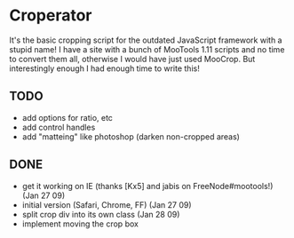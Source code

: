 # Croperator

It's the basic cropping script for the outdated JavaScript framework with a stupid name! I have a site with a bunch of MooTools 1.11 scripts and no time to convert them all, otherwise I would have just used MooCrop. But interestingly enough I had enough time to write this!

## TODO

- add options for ratio, etc
- add control handles
- add "matteing" like photoshop (darken non-cropped areas)

## DONE

+ get it working on IE (thanks [Kx5] and jabis on FreeNode#mootools!) (Jan 27 09)
+ initial version (Safari, Chrome, FF) (Jan 27 09)
+ split crop div into its own class (Jan 28 09)
+ implement moving the crop box
